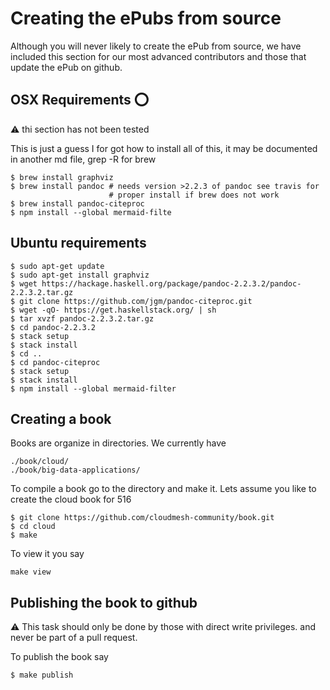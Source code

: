 # Creating the ePubs from source

Although you will never likely to create the ePub from source, we have included this section for our most advanced contributors and those that update the ePub on github. 

## OSX Requirements :o:

:warning: thi section has not been tested

This is just a guess I for got how to install all of this, it may be documented in another md file, grep -R for brew

```
$ brew install graphviz
$ brew install pandoc # needs version >2.2.3 of pandoc see travis for
                      # proper install if brew does not work
$ brew install pandoc-citeproc
$ npm install --global mermaid-filte                      
```

## Ubuntu requirements

```
$ sudo apt-get update
$ sudo apt-get install graphviz
$ wget https://hackage.haskell.org/package/pandoc-2.2.3.2/pandoc-2.2.3.2.tar.gz
$ git clone https://github.com/jgm/pandoc-citeproc.git
$ wget -qO- https://get.haskellstack.org/ | sh
$ tar xvzf pandoc-2.2.3.2.tar.gz
$ cd pandoc-2.2.3.2
$ stack setup
$ stack install
$ cd ..
$ cd pandoc-citeproc
$ stack setup
$ stack install
$ npm install --global mermaid-filter
```

## Creating a book

Books are organize in directories. We currently have

```
./book/cloud/
./book/big-data-applications/
```

To compile a book go to the directory and make it. Lets assume you like to create the cloud book for 516

```
$ git clone https://github.com/cloudmesh-community/book.git
$ cd cloud
$ make
```

To view it you say

```
make view
```

## Publishing the book to github

:warning: This task should only be done by those with direct write privileges. and never be part of a pull request.

To publish the book say

```
$ make publish
```

